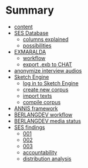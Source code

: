 # Summary

- [content][1]
- [SES Database][2]
	- [columns explained][3]
	- [possibilities][4]
- [EXMARALDA][5]
	- [workflow][6]
	- [export .exb to CHAT][7]
- [anonymize interview audios][8]
- [Sketch Engine][9]
	- [log in to Sketch Engine][10]
	- [create new corpus][11]
	- [import texts][12]
	- [compile corpus][13]
- [ANNIS framework][14]
- [BERLANGDEV workflow][15]
- [BERLANGDEV media status][16]
- [SES findings][17]
	- [001][18]
	- [002][19]
	- [003][20]
	- [accountability][21]
	- [distribution analysis][22]

[1]:	a_intro.md
[2]:	c_sesdb01.md
[3]:	d_sesdb002.md
[4]:	e_sesdb003.md
[5]:	e1_exmaralda.md
[6]:	e1_exmaralda2.md
[7]:	e1_exmaralda.md
[8]:	f_audacity.md
[9]:	g_pageske0.md
[10]:	h_page001.md
[11]:	i_page003.md
[12]:	j_page004.md
[13]:	k_page005.md
[14]:	l_annis01.md
[15]:	m_berlangdev01.md
[16]:	n_ses-status.md
[17]:	o_findings00.md
[18]:	p_findings01.md
[19]:	q_findings02.md
[20]:	r_findings03.md
[21]:	s_sesdb004.md
[22]:	t_sesdist001.md